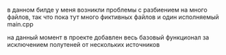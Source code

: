 в данном билде у меня возникли проблемы с разбиением на много файлов, 
так что пока тут много фиктивных файлов и один исполняемый main.cpp

на данный момент в проекте добавлен весь базовый функционал за исключением полутеней от нескольких источников
